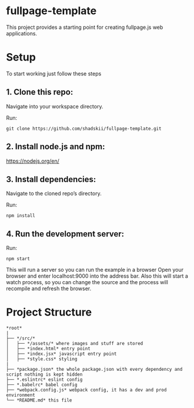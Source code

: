 # fullpage-template

This project provides a starting point for creating fullpage.js web applications.

# Setup

To start working just follow these steps

## 1. Clone this repo:

Navigate into your workspace directory.

Run:

`git clone https://github.com/shadskii/fullpage-template.git`

## 2. Install node.js and npm:

https://nodejs.org/en/

## 3. Install dependencies:

Navigate to the cloned repo’s directory.

Run:

`npm install`

## 4. Run the development server:

Run:

`npm start`

This will run a server so you can run the example in a browser
Open your browser and enter localhost:9000 into the address bar.
Also this will start a watch process, so you can change the source and the process will recompile and refresh the browser.

# Project Structure

```
*root*
|
├── */src/*
│   ├── */assets/* where images and stuff are stored
│   ├── *index.html* entry point
│   ├── *index.jsx* javascript entry point
│   ├── *style.css* styling
|
├── *package.json* the whole package.json with every dependency and script nothing is kept hidden
├── *.eslintrc* eslint config
├── *.babelrc* babel config
├── *webpack.config.js* webpack config, it has a dev and prod environment
└── *README.md* this file
```
